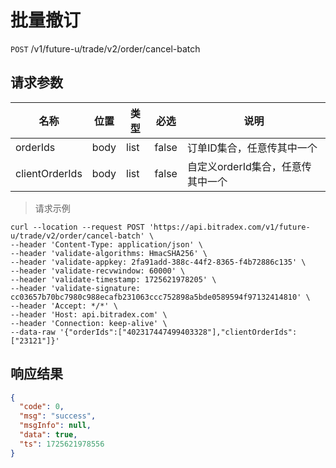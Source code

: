 # 批量撤订

`POST` /v1/future-u/trade/v2/order/cancel-batch

## 请求参数

| 名称             | 位置   | 类型   | 必选    | 说明                   |
|----------------|------|------|-------|----------------------|
| orderIds       | body | list | false | 订单ID集合，任意传其中一个       |
| clientOrderIds | body | list | false | 自定义orderId集合，任意传其中一个 |

> 请求示例

```shell
curl --location --request POST 'https://api.bitradex.com/v1/future-u/trade/v2/order/cancel-batch' \
--header 'Content-Type: application/json' \
--header 'validate-algorithms: HmacSHA256' \
--header 'validate-appkey: 2fa91add-388c-44f2-8365-f4b72886c135' \
--header 'validate-recvwindow: 60000' \
--header 'validate-timestamp: 1725621978205' \
--header 'validate-signature: cc03657b70bc7980c988ecafb231063ccc752898a5bde0589594f97132414810' \
--header 'Accept: */*' \
--header 'Host: api.bitradex.com' \
--header 'Connection: keep-alive' \
--data-raw '{"orderIds":["402317447499403328"],"clientOrderIds":["23121"]}'
```

## 响应结果

```json
{
  "code": 0,
  "msg": "success",
  "msgInfo": null,
  "data": true,
  "ts": 1725621978556
}
```

